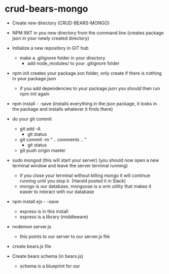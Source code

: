 # crud-bears-mongo


- Create new directory (CRUD-BEARS-MONGO)
- NPM INIT in you new directory from the command line (creates package json in your newly created directory)

- Initialize a new repository in GIT hub
    - make a .gitignore folder in your directory
        - add node_modules/ to your .gitignore folder

- npm init creates your package.son folder, only create if there is nothing in your package.json
    - if you add dependencies to your package.json you should then run npm init  again

- npm install - -save (installs everything in the json package, it looks in the package and installs whatever it finds there)

- do your git commit
    - git add -A
        - git status
    - git commit -m “ .. comments .. "
        - git status
    - git push origin master

- sudo mongod  (this will start your server) (you should now open a new terminal window and leave the server terminal running)
    - if you close your terminal without killing mongo it will continue running until you stop it. (Harold posted it in Slack)
    - mongo is our database, mongoose is a orm utility that makes it easier to interact with our database

- npm install ejs - -save
    - express is in this install
    - express is a library (middleware)

- nodemon server.js
    - this points to our server to our server.js file

- create bears.js file

- Create bears schema (in bears.js)
    - schema is a blueprint for our
